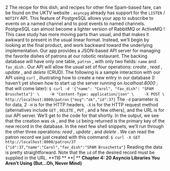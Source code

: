 2  The recipe for this dish, and recipes for other fine Spam-based fare, can be found  on the UKTV website . `asyncpg`  already has support for the  `LISTEN` / `NOTIFY`  API. This feature of PostgreSQL allows your app to subscribe to events on a named channel and to post events to named channels. PostgreSQL can almost become a lighter version of  RabbitMQ  or ActiveMQ ! This case study has more moving parts than usual, and that makes it awkward to present in the usual linear format. Instead, we’ll begin by looking at the final product, and work backward toward the underlying implementation. Our app provides a JSON-based API server for managing the favorite dishes of patrons at our robotic restaurant. The backing database will have only one table, `patron` , with only two fields:  `name`  and  `fav_dish` . Our API will allow the usual set of four operations:  *create* ,  *read* ,  *update* , and  *delete*  (CRUD). The following is a sample interaction with our API using  `curl` , illustrating how to create a new entry in our database (I haven’t yet shown how to start up the server running on  *localhost:8000* ; that will come later): `$ curl -d '{"name": "Carol", "fav_dish": "SPAM Bruschetta"}' \` `    -H "Content-Type: application/json" \` `    -X POST \` `    http://localhost:8000/patron` `{"msg":"ok","id":37}` The  `-d`  parameter is for data, 2   `-H`  is for the HTTP headers,  `-X`  is for the HTTP request method (alternatives include  `GET` ,  `DELETE` ,  `PUT` , and a few others), and the URL is for our API server. We’ll get to the code for that shortly. In the output, we see that the creation was  `ok` , and the  `id`  being returned is the primary key of the new record in the database. In the next few shell snippets, we’ll run through the other three operations:  *read* , *update* , and  *delete* . We can read the patron record we just created with this command: `$ curl -X GET http://localhost:8000/patron/37` `{"id":37,"name":"Carol","fav_dish":"SPAM Bruschetta"}` Reading the data is pretty straightforward. Note that the  `id`  of the desired record must be supplied in the URL. **116 ** **| ** **Chapter 4: 20 Asyncio Libraries You Aren’t Using (But…Oh, Never Mind)**